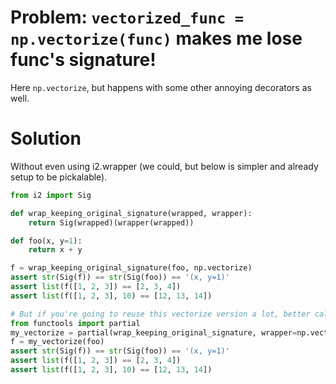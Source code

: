 
# Problem: `vectorized_func = np.vectorize(func)` makes me lose func's signature!

Here `np.vectorize`, but happens with some other annoying decorators as well.

# Solution

Without even using i2.wrapper (we could, but below is simpler and already setup to be pickalable).

```python
from i2 import Sig

def wrap_keeping_original_signature(wrapped, wrapper):
    return Sig(wrapped)(wrapper(wrapped))

def foo(x, y=1):
    return x + y

f = wrap_keeping_original_signature(foo, np.vectorize)
assert str(Sig(f)) == str(Sig(foo)) == '(x, y=1)'
assert list(f([1, 2, 3]) == [2, 3, 4])
assert list(f([1, 2, 3], 10) == [12, 13, 14])

# But if you're going to reuse this vectorize version a lot, better call partial
from functools import partial
my_vectorize = partial(wrap_keeping_original_signature, wrapper=np.vectorize)
f = my_vectorize(foo)
assert str(Sig(f)) == str(Sig(foo)) == '(x, y=1)'
assert list(f([1, 2, 3]) == [2, 3, 4])
assert list(f([1, 2, 3], 10) == [12, 13, 14])
```
